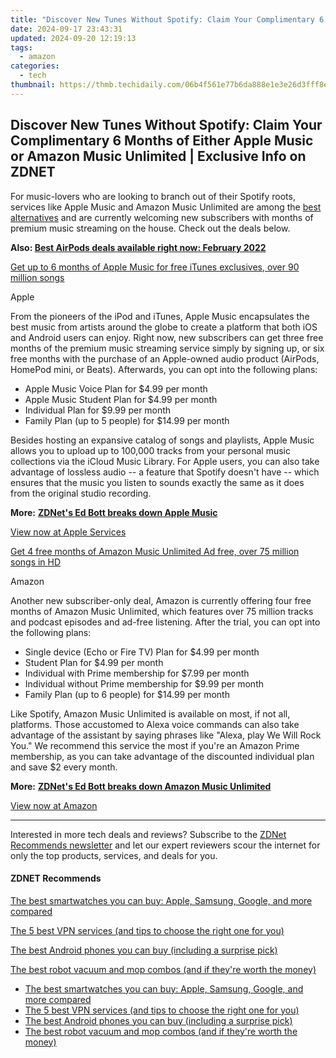 ```yaml
---
title: "Discover New Tunes Without Spotify: Claim Your Complimentary 6 Months of Either Apple Music or Amazon Music Unlimited | Exclusive Info on ZDNET"
date: 2024-09-17 23:43:31
updated: 2024-09-20 12:19:13
tags:
  - amazon
categories:
  - tech
thumbnail: https://thmb.techidaily.com/06b4f561e77b6da888e1e3e26d3fff8eafe69267efcd4ca3c81ccca7b6840330.jpg
---
```


## Discover New Tunes Without Spotify: Claim Your Complimentary 6 Months of Either Apple Music or Amazon Music Unlimited | Exclusive Info on ZDNET

For music-lovers who are looking to branch out of their Spotify roots, services like Apple Music and Amazon Music Unlimited are among the [best alternatives](https://www.zdnet.com/article/best-streaming-music-service/) and are currently welcoming new subscribers with months of premium music streaming on the house. Check out the deals below. 

**Also: [Best AirPods deals available right now: February 2022](https://www.zdnet.com/article/best-holiday-airpods-deals-2022/)** 

[Get up to 6 months of Apple Music for free iTunes exclusives, over 90 million songs](https://apple.sjv.io/c/159047/435031/7613?&sharedId=zdnet&u=https%3A%2F%2Fwww.apple.com%2Fapple-music%2F&subId1=zd-%5F%5FCOM%5FCLICK%5FID%5F%5F-dtp) 

Apple

From the pioneers of the iPod and iTunes, Apple Music encapsulates the best music from artists around the globe to create a platform that both iOS and Android users can enjoy. Right now, new subscribers can get three free months of the premium music streaming service simply by signing up, or six free months with the purchase of an Apple-owned audio product (AirPods, HomePod mini, or Beats). Afterwards, you can opt into the following plans:

* Apple Music Voice Plan for $4.99 per month
* Apple Music Student Plan for $4.99 per month
* Individual Plan for $9.99 per month
* Family Plan (up to 5 people) for $14.99 per month

Besides hosting an expansive catalog of songs and playlists, Apple Music allows you to upload up to 100,000 tracks from your personal music collections via the iCloud Music Library. For Apple users, you can also take advantage of lossless audio -- a feature that Spotify doesn't have -- which ensures that the music you listen to sounds exactly the same as it does from the original studio recording. 

**More:** [**ZDNet's Ed Bott breaks down Apple Music**](https://www.zdnet.com/article/best-streaming-music-service/#listicle-6aaf38e7-672c-4a6a-ac66-482d05bdc674)

[View now at Apple Services](https://apple.sjv.io/c/159047/435031/7613?&sharedId=zdnet&u=https%3A%2F%2Fwww.apple.com%2Fapple-music%2F&subId1=zd-%5F%5FCOM%5FCLICK%5FID%5F%5F-dtp) 

[Get 4 free months of Amazon Music Unlimited Ad free, over 75 million songs in HD](https://buy.geni.us/Proxy.ashx?TSID=368250&GR%5FURL=https%3A%2F%2Fwww.amazon.com%2Fmusic%2Funlimited%3Fview%3D4monthsfree%26tag%3Dzd-buy-button-20%26ascsubtag%3D%5F%5FCOM%5FCLICK%5FID%5F%5F%7Cc2556363-e597-4734-a898-85f06b8b421a%7Cdtp&dtb=1) 

Amazon

Another new subscriber-only deal, Amazon is currently offering four free months of Amazon Music Unlimited, which features over 75 million tracks and podcast episodes and ad-free listening. After the trial, you can opt into the following plans:

* Single device (Echo or Fire TV) Plan for $4.99 per month
* Student Plan for $4.99 per month
* Individual with Prime membership for $7.99 per month
* Individual without Prime membership for $9.99 per month
* Family Plan (up to 6 people) for $14.99 per month

Like Spotify, Amazon Music Unlimited is available on most, if not all, platforms. Those accustomed to Alexa voice commands can also take advantage of the assistant by saying phrases like "Alexa, play We Will Rock You." We recommend this service the most if you're an Amazon Prime membership, as you can take advantage of the discounted individual plan and save $2 every month. 

**More:** [**ZDNet's Ed Bott breaks down Amazon Music Unlimited**](https://www.zdnet.com/article/best-streaming-music-service/#listicle-68f45d9a-dd09-4815-933c-2277653d6ccf)

[View now at Amazon](https://buy.geni.us/Proxy.ashx?TSID=368250&GR%5FURL=https%3A%2F%2Fwww.amazon.com%2Fmusic%2Funlimited%3Fview%3D4monthsfree%26tag%3Dzd-buy-button-20%26ascsubtag%3D%5F%5FCOM%5FCLICK%5FID%5F%5F%7Cc2556363-e597-4734-a898-85f06b8b421a%7Cdtp&dtb=1) 

---

Interested in more tech deals and reviews? Subscribe to the [ZDNet Recommends newsletter](https://www.zdnet.com/newsletters/) and let our expert reviewers scour the internet for only the top products, services, and deals for you. 

#### **ZDNET** Recommends

[The best smartwatches you can buy: Apple, Samsung, Google, and more compared](https://www.zdnet.com/article/best-smartwatch/ "The best smartwatches you can buy: Apple, Samsung, Google, and more compared")

[The 5 best VPN services (and tips to choose the right one for you)](https://www.zdnet.com/article/best-vpn/ "The 5 best VPN services (and tips to choose the right one for you)")

[The best Android phones you can buy (including a surprise pick)](https://www.zdnet.com/article/best-android-phone/ "The best Android phones you can buy (including a surprise pick)")

[The best robot vacuum and mop combos (and if they're worth the money)](https://www.zdnet.com/article/best-robot-vacuum-mop/ "The best robot vacuum and mop combos (and if they're worth the money)")

* [The best smartwatches you can buy: Apple, Samsung, Google, and more compared](https://www.zdnet.com/article/best-smartwatch/ "The best smartwatches you can buy: Apple, Samsung, Google, and more compared")
* [The 5 best VPN services (and tips to choose the right one for you)](https://www.zdnet.com/article/best-vpn/ "The 5 best VPN services (and tips to choose the right one for you)")
* [The best Android phones you can buy (including a surprise pick)](https://www.zdnet.com/article/best-android-phone/ "The best Android phones you can buy (including a surprise pick)")
* [The best robot vacuum and mop combos (and if they're worth the money)](https://www.zdnet.com/article/best-robot-vacuum-mop/ "The best robot vacuum and mop combos (and if they're worth the money)")

<ins class="adsbygoogle"
     style="display:block"
     data-ad-format="autorelaxed"
     data-ad-client="ca-pub-7571918770474297"
     data-ad-slot="1223367746"></ins>



<ins class="adsbygoogle"
     style="display:block"
     data-ad-client="ca-pub-7571918770474297"
     data-ad-slot="8358498916"
     data-ad-format="auto"
     data-full-width-responsive="true"></ins>
